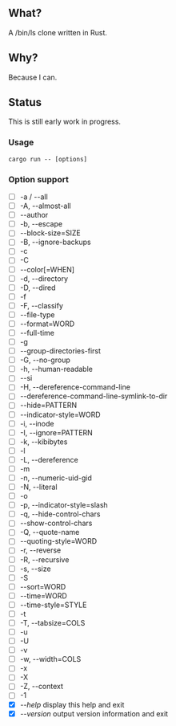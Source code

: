 ## What?

A /bin/ls clone written in Rust.

## Why?

Because I can.

## Status

This is still early work in progress.

### Usage

```
cargo run -- [options]
```

### Option support

- [ ] -a / --all
- [ ] -A, --almost-all
- [ ] --author
- [ ] -b, --escape
- [ ] --block-size=SIZE
- [ ] -B, --ignore-backups
- [ ] -c
- [ ] -C
- [ ] --color[=WHEN]
- [ ] -d, --directory
- [ ] -D, --dired
- [ ] -f
- [ ] -F, --classify
- [ ] --file-type
- [ ] --format=WORD
- [ ] --full-time
- [ ] -g
- [ ] --group-directories-first
- [ ] -G, --no-group
- [ ] -h, --human-readable
- [ ] --si
- [ ] -H, --dereference-command-line
- [ ] --dereference-command-line-symlink-to-dir
- [ ] --hide=PATTERN
- [ ] --indicator-style=WORD
- [ ] -i, --inode
- [ ] -I, --ignore=PATTERN
- [ ] -k, --kibibytes
- [ ] -l
- [ ] -L, --dereference
- [ ] -m
- [ ] -n, --numeric-uid-gid
- [ ] -N, --literal
- [ ] -o
- [ ] -p, --indicator-style=slash
- [ ] -q, --hide-control-chars
- [ ] --show-control-chars
- [ ] -Q, --quote-name
- [ ] --quoting-style=WORD
- [ ] -r, --reverse
- [ ] -R, --recursive
- [ ] -s, --size
- [ ] -S
- [ ] --sort=WORD
- [ ] --time=WORD
- [ ] --time-style=STYLE
- [ ] -t
- [ ] -T, --tabsize=COLS
- [ ] -u
- [ ] -U
- [ ] -v
- [ ] -w, --width=COLS
- [ ] -x
- [ ] -X
- [ ] -Z, --context
- [ ] -1
- [x] *--help* display this help and exit
- [x] *--version* output version information and exit
